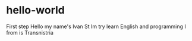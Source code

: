 # hello-world
First step
Hello my name's Ivan St
Im try learn English and programming
I from is Transnistria
